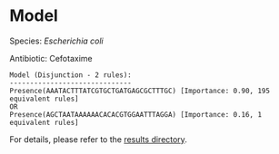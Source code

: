 
# Model

Species: *Escherichia coli*

Antibiotic: Cefotaxime

```
Model (Disjunction - 2 rules):
------------------------------
Presence(AAATACTTTATCGTGCTGATGAGCGCTTTGC) [Importance: 0.90, 195 equivalent rules]
OR
Presence(AGCTAATAAAAAACACACGTGGAATTTAGGA) [Importance: 0.16, 1 equivalent rules]

```

For details, please refer to the [results directory](../../../../../results/scm_b/escherichia%20coli/cefotaxime/repeat_1/).

